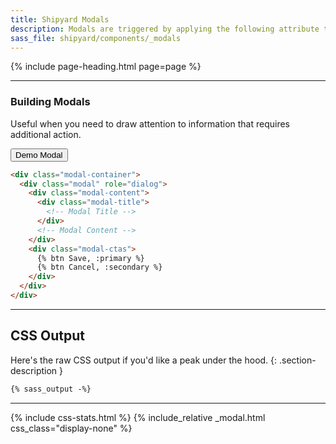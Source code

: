 ```yaml
---
title: Shipyard Modals
description: Modals are triggered by applying the following attribute to any button or link (e.g. `modal-trigger="login"`).
sass_file: shipyard/components/_modals
---
```


{% include page-heading.html page=page %}

---

<div class="col-container-x1-nowrap">
  <div class="col col-100">
    <h3 class="col-100">Building Modals</h3>
    <p class="text-light mb-15">Useful when you need to draw attention to information that requires additional action.</p>
  </div>
  <div class="col">
    <button class="btn btn-sm btn-x1-md btn-secondary white-space-nowrap" modal-trigger="example">Demo Modal</button>
  </div>
</div>

```html
<div class="modal-container">
  <div class="modal" role="dialog">
    <div class="modal-content">
      <div class="modal-title">
        <!-- Modal Title -->
      </div>
      <!-- Modal Content -->
    </div>
    <div class="modal-ctas">
      {% btn Save, :primary %}
      {% btn Cancel, :secondary %}
    </div>
  </div>
</div>
```

---

## CSS Output
Here's the raw CSS output if you'd like a peak under the hood.
{: .section-description }

```css
{% sass_output -%}
```

---

{% include css-stats.html %}
{% include_relative _modal.html css_class="display-none" %}
